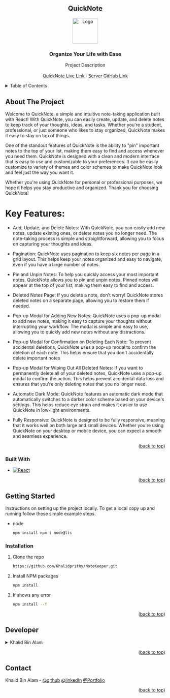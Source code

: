 <a name="readme-top"></a>

<!-- PROJECT LOGO -->
<br />
<div align="center">
<h2 align="center">QuickNote</h2>
  <a href="https://quickn.netlify.app/">
    <img src="https://i.ibb.co/Zhfgqbf/Quick-Note.png" alt="Logo" width="80" height="80">
  </a>

<h3 align="center">Organize Your Life with Ease</h3>

  <p align="center">
    Project Description
    <br />
    <br />
    <a href="https://quickn.netlify.app/">QuickNote Live Link</a>
    ·
    <a href="https://github.com/Khalidprithy/Todo_Curd_Server.git">Server GitHub Link</a>
  </p>
</div>


<!-- TABLE OF CONTENTS -->
<details>
  <summary>Table of Contents</summary>
  <ol>
    <li>
      <a href="#about-the-project">About The Project</a>
      <ul>
        <li><a href="#built-with">Built With</a></li>
      </ul>
    </li>
    <li>
      <a href="#getting-started">Getting Started</a>
      <ul>
        <li><a href="#installation">Installation</a></li>
      </ul>
    </li>
    <li><a href="#developer">Developer</a></li>
    <li><a href="#contact">Contact</a></li>
  </ol>
</details>



<!-- ABOUT THE PROJECT -->
## About The Project

Welcome to QuickNote, a simple and intuitive note-taking application built with React! With QuickNote, you can easily create, update, and delete notes to keep track of your thoughts, ideas, and tasks. Whether you're a student, professional, or just someone who likes to stay organized, QuickNote makes it easy to stay on top of things.

One of the standout features of QuickNote is the ability to "pin" important notes to the top of your list, making them easy to find and access whenever you need them. QuickNote is designed with a clean and modern interface that is easy to use and customizable to your preferences. It can be easily customize to variety of themes and color schemes to make QuickNote look and feel just the way you want it.

Whether you're using QuickNote for personal or professional purposes, we hope it helps you stay productive and organized. Thank you for choosing QuickNote!

# Key Features:

* Add, Update, and Delete Notes: With QuickNote, you can easily add new notes, update existing ones, or delete notes you no longer need. The note-taking process is simple and straightforward, allowing you to focus on capturing your thoughts and ideas.

* Pagination: QuickNote uses pagination to keep six notes per page in a grid layout. This helps keep your notes organized and easy to navigate, even if you have a large number of notes.

* Pin and Unpin Notes: To help you quickly access your most important notes, QuickNote allows you to pin and unpin notes. Pinned notes will appear at the top of your list, making them easy to find and access.

* Deleted Notes Page: If you delete a note, don't worry! QuickNote stores deleted notes on a separate page, allowing you to restore them if needed.

* Pop-up Modal for Adding New Notes: QuickNote uses a pop-up modal to add new notes, making it easy to capture your thoughts without interrupting your workflow. The modal is simple and easy to use, allowing you to quickly add new notes without any distractions.

* Pop-up Modal for Confirmation on Deleting Each Note: To prevent accidental deletions, QuickNote uses a pop-up modal to confirm the deletion of each note. This helps ensure that you don't accidentally delete important notes

* Pop-up Modal for Wiping Out All Deleted Notes: If you want to permanently delete all of your deleted notes, QuickNote uses a pop-up modal to confirm the action. This helps prevent accidental data loss and ensures that you're only deleting notes that you no longer need.

* Automatic Dark Mode: QuickNote features an automatic dark mode that automatically switches to a darker color scheme based on your device's settings. This helps reduce eye strain and makes it easier to use QuickNote in low-light environments.

* Fully Responsive: QuickNote is designed to be fully responsive, meaning that it works well on both large and small devices. Whether you're using QuickNote on your desktop or mobile device, you can expect a smooth and seamless experience.

<p align="right">(<a href="#readme-top">back to top</a>)</p>


### Built With

* [![React][React.js]][React-url]


<p align="right">(<a href="#readme-top">back to top</a>)</p>



<!-- GETTING STARTED -->
## Getting Started

Instructions on setting up the project locally.
To get a local copy up and running follow these simple example steps.

* node
  ```sh
  npm install npm i node@lts
  ```

### Installation

1. Clone the repo
   ```sh
   https://github.com/Khalidprithy/NoteKeeper.git
   ```
2. Install NPM packages
   ```sh
   npm install
   ```
3. If shows any error
   ```sh
   npm install --f
   ```


<p align="right">(<a href="#readme-top">back to top</a>)</p>

<!-- DEVELOPER -->
## Developer


<details>
  <summary>Khalid Bin Alam</summary>
  <ol>
    <li>
      <a href="#">Folder structure</a>
      <ul>
        <li><a >assets</a></li>
        <li><a >components</a></li>
        <li><a >context</a></li>
        <li><a >Pages</a></li>
      </ul>
    </li>
    <li>
      <a href="#">Pages</a>
      <ul>
        <li><a >Notes</a>
        <ul>
        <li><a >NoteCard</a></li>
        <li><a >NoteCards</a></li>
      </ul></li>
    <li><a >Home</a></li>
    <li><a >Completed</a></li>
    <li><a >Deleted</a></li>
    <li><a >Login/Login</a></li>
  </ol>
</details>

<p align="right">(<a href="#readme-top">back to top</a>)</p>

<!-- CONTACT -->
## Contact

Khalid Bin Alam - 
[@github](https://github.com/Khalidprithy)
[@linkedIn](https://www.linkedin.com/in/khalidbinalam/)
[@Portfolio](https://devkbin.netlify.app/)


<p align="right">(<a href="#readme-top">back to top</a>)</p>



<!-- MARKDOWN LINKS & IMAGES -->
<!-- https://www.markdownguide.org/basic-syntax/#reference-style-links -->

[React.js]: https://img.shields.io/badge/React-20232A?style=for-the-badge&logo=react&logoColor=61DAFB
[React-url]: https://reactjs.org/
